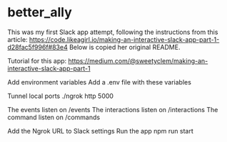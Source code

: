 # better_ally
This was my first Slack app attempt, following the instructions from this article: https://code.likeagirl.io/making-an-interactive-slack-app-part-1-d28fac5f996f#83e4
Below is copied her original README.

Tutorial for this app: https://medium.com/@sweetyclem/making-an-interactive-slack-app-part-1

Add environment variables
Add a .env file with these variables

Tunnel local ports
./ngrok http 5000

The events listen on /events The interactions listen on /interactions The command listen on /commands

Add the Ngrok URL to Slack settings
Run the app
npm run start
